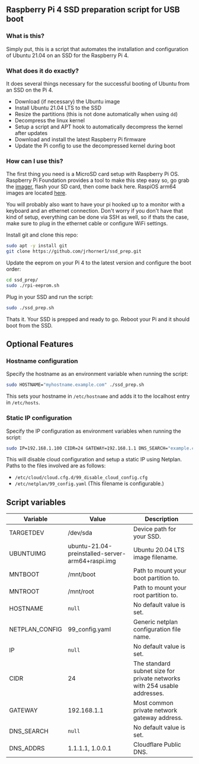 ## Raspberry Pi 4 SSD preparation script for USB boot

### What is this? 
Simply put, this is a script that automates the installation and configuration of Ubuntu 21.04 on an SSD for the Raspberry Pi 4. 

### What does it do exactly?
It does several things necessary for the successful booting of Ubuntu from an SSD on the Pi 4. 
* Download (if necessary) the Ubuntu image
* Install Ubuntu 21.04 LTS to the SSD
* Resize the partitions (this is not done automatically when using `dd`)
* Decompress the linux kernel
* Setup a script and APT hook to automatically decompress the kernel after updates
* Download and install the latest Raspberry Pi firmware
* Update the Pi config to use the decompressed kernel during boot

### How can I use this? 
The first thing you need is a MicroSD card setup with Raspberry Pi OS. Raspberry Pi Foundation provides a tool to make this step easy so, go grab the [imager](https://downloads.raspberrypi.org/imager/), flash your SD card, then come back here. RaspiOS arm64 images are located [here](https://downloads.raspberrypi.org/raspios_lite_arm64/images/).

You will probably also want to have your pi hooked up to a monitor with a keyboard and an ethernet connection. Don't worry if you don't have that kind of setup, everything can be done via SSH as well, so if thats the case, make sure to plug in the ethernet cable or configure WiFi settings.

Install git and clone this repo:
```bash
sudo apt -y install git
git clone https://github.com/jrhorner1/ssd_prep.git
```

Update the eeprom on your Pi 4 to the latest version and configure the boot order:
```bash
cd ssd_prep/
sudo ./rpi-eeprom.sh
```

Plug in your SSD and run the script:
```bash
sudo ./ssd_prep.sh
```

Thats it. Your SSD is prepped and ready to go. Reboot your Pi and it should boot from the SSD. 

## Optional Features

### Hostname configuration
Specify the hostname as an environment variable when running the script:
```bash
sudo HOSTNAME="myhostname.example.com" ./ssd_prep.sh
```
This sets your hostname in `/etc/hostname` and adds it to the localhost entry in `/etc/hosts`.

### Static IP configuration
Specify the IP configuration as environment variables when running the script:
```bash
sudo IP=192.168.1.100 CIDR=24 GATEWAY=192.168.1.1 DNS_SEARCH="example.com" DNS_ADDRS="1.1.1.1, 1.0.0.1" ./ssd_prep.sh
```
This will disable cloud configuration and setup a static IP using Netplan. Paths to the files involved are as follows:
* `/etc/cloud/cloud.cfg.d/99_disable_cloud_config.cfg`
* `/etc/netplan/99_config.yaml` (This filename is configurable.)

## Script variables
|Variable|Value|Description|
|---|---|---|
|TARGETDEV|/dev/sda|Device path for your SSD.|
|UBUNTUIMG|ubuntu-21.04-preinstalled-server-arm64+raspi.img|Ubuntu 20.04 LTS image filename.|
|MNTBOOT|/mnt/boot|Path to mount your boot partition to.|
|MNTROOT|/mnt/root|Path to mount your root partition to.|
|HOSTNAME|`null`|No default value is set.|
|NETPLAN_CONFIG|99_config.yaml|Generic netplan configuration file name.|
|IP|`null`|No default value is set.| 
|CIDR|24|The standard subnet size for private networks with 254 usable addresses.|
|GATEWAY|192.168.1.1|Most common private network gateway address.|
|DNS_SEARCH|`null`|No default value is set.|
|DNS_ADDRS|1.1.1.1, 1.0.0.1|Cloudflare Public DNS.|


